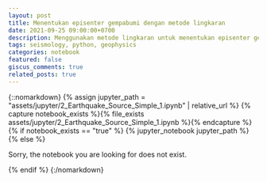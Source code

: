 ```yaml
---
layout: post
title: Menentukan episenter gempabumi dengan metode lingkaran
date: 2021-09-25 09:00:00+0700
description: Menggunakan metode lingkaran untuk menentukan episenter gempa bumi, dilakukan dengan Python
tags: seismology, python, geophysics
categories: notebook
featured: false
giscus_comments: true
related_posts: true
---
```



{::nomarkdown}
{% assign jupyter_path = "assets/jupyter/2_Earthquake_Source_Simple_1.ipynb" | relative_url %}
{% capture notebook_exists %}{% file_exists assets/jupyter/2_Earthquake_Source_Simple_1.ipynb %}{% endcapture %}
{% if notebook_exists == "true" %}
    {% jupyter_notebook jupyter_path %}
{% else %}
    <p>Sorry, the notebook you are looking for does not exist.</p>
{% endif %}
{:/nomarkdown}

